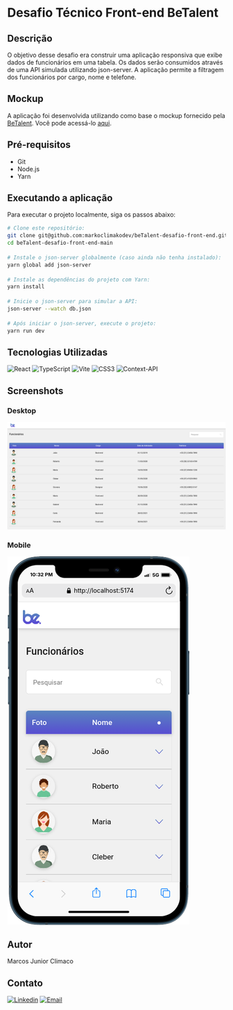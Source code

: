 # Desafio Técnico Front-end BeTalent

## Descrição

O objetivo desse desafio era construir uma aplicação responsiva que exibe dados de funcionários em uma tabela. Os dados serão consumidos através de uma API simulada utilizando json-server. A aplicação permite a filtragem dos funcionários por cargo, nome e telefone.

## Mockup

A aplicação foi desenvolvida utilizando como base o mockup fornecido pela [BeTalent](https://betalent.tech/). Você pode acessá-lo [aqui](https://www.figma.com/file/yw6th52zE9bubewc6ayTg5/Teste-T%C3%A9cnico-Front-End-Be.?type=design&node-id=1%3A4&mode=dev&t=vVxs9eyKybrYmq4Z-1).


## Pré-requisitos
- Git
- Node.js
- Yarn

## Executando a aplicação

Para executar o projeto localmente, siga os passos abaixo:

```bash
# Clone este repositório:
git clone git@github.com:markoclimakodev/beTalent-desafio-front-end.git
cd beTalent-desafio-front-end-main

# Instale o json-server globalmente (caso ainda não tenha instalado):
yarn global add json-server

# Instale as dependências do projeto com Yarn:
yarn install

# Inicie o json-server para simular a API:
json-server --watch db.json

# Após iniciar o json-server, execute o projeto:
yarn run dev
```

## Tecnologias Utilizadas

![React](https://img.shields.io/badge/react-%2320232a.svg?style=for-the-badge&logo=react&logoColor=%2361DAFB)
![TypeScript](https://img.shields.io/badge/typescript-%23007ACC.svg?style=for-the-badge&logo=typescript&logoColor=white)
![Vite](https://img.shields.io/badge/vite-%23646CFF.svg?style=for-the-badge&logo=vite&logoColor=white)
![CSS3](https://img.shields.io/badge/css3-%231572B6.svg?style=for-the-badge&logo=css3&logoColor=white)
![Context-API](https://img.shields.io/badge/Context--Api-000000?style=for-the-badge&logo=react)

## Screenshots

### Desktop

![Desktop](public/desktop.png)

### Mobile

![Mobile](public/mobile.png)

## Autor

Marcos Junior Climaco

## Contato
[![Linkedin](https://img.shields.io/badge/linkedin-%230077B5.svg?style=for-the-badge&logo=linkedin&logoColor=white)](https://www.linkedin.com/in/markoclimako/)
[![Email](https://img.shields.io/badge/Gmail-D14836?style=for-the-badge&logo=gmail&logoColor=white)](mailto:mkclimako@gmail.com)
